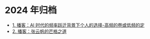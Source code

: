 
# 2024 年归档


- [1. 播客：AI 时代的频率跃迁背景下个人的选择-高频的卷或低频的定](/post/dd9c4fd008a95f8aa4bfed68e517ab31.html)
- [2. 播客：张云帆的芒格之道](/post/3145b1517ac5524a825049087feebc64.html)